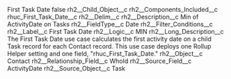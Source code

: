 <?xml version="1.0" encoding="UTF-8"?>
<CustomMetadata xmlns="http://soap.sforce.com/2006/04/metadata" xmlns:xsi="http://www.w3.org/2001/XMLSchema-instance" xmlns:xsd="http://www.w3.org/2001/XMLSchema">
    <label>First Task Date</label>
    <protected>false</protected>
    <values>
        <field>rh2__Child_Object__c</field>
        <value xsi:nil="true"/>
    </values>
    <values>
        <field>rh2__Components_Included__c</field>
        <value xsi:type="xsd:string">rhuc_First_Task_Date__c</value>
    </values>
    <values>
        <field>rh2__Delim__c</field>
        <value xsi:nil="true"/>
    </values>
    <values>
        <field>rh2__Description__c</field>
        <value xsi:type="xsd:string">Min of ActivityDate on Tasks</value>
    </values>
    <values>
        <field>rh2__FieldType__c</field>
        <value xsi:type="xsd:string">Date</value>
    </values>
    <values>
        <field>rh2__Filter_Conditions__c</field>
        <value xsi:nil="true"/>
    </values>
    <values>
        <field>rh2__Label__c</field>
        <value xsi:type="xsd:string">First Task Date</value>
    </values>
    <values>
        <field>rh2__Logic__c</field>
        <value xsi:type="xsd:string">MIN</value>
    </values>
    <values>
        <field>rh2__Long_Description__c</field>
        <value xsi:type="xsd:string">The First Task Date use case calculates the first activity date on a child Task record for each Contact record. This use case deploys one Rollup Helper setting and one field, &quot;rhuc_First_Task_Date.&quot;</value>
    </values>
    <values>
        <field>rh2__Object__c</field>
        <value xsi:type="xsd:string">Contact</value>
    </values>
    <values>
        <field>rh2__Relationship_Field__c</field>
        <value xsi:type="xsd:string">WhoId</value>
    </values>
    <values>
        <field>rh2__Source_Field__c</field>
        <value xsi:type="xsd:string">ActivityDate</value>
    </values>
    <values>
        <field>rh2__Source_Object__c</field>
        <value xsi:type="xsd:string">Task</value>
    </values>
</CustomMetadata>
